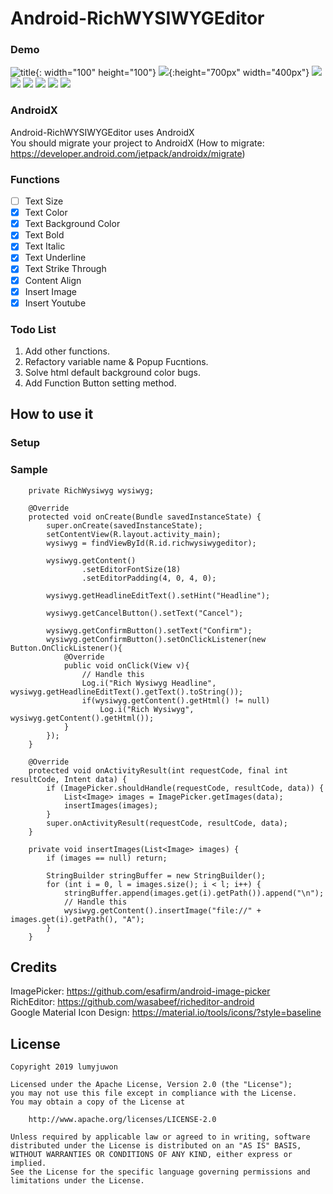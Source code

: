 # Android-RichWYSIWYGEditor
### Demo
 ![title](./art/sample.png){: width="100" height="100"}
 ![](./art/sample.png){:height="700px" width="400px"}
 ![](./art/sample2.gif)
 ![](./art/sample3.gif)
 ![](./art/sample4.gif)
 ![](./art/sample5.gif)
 ![](./art/sample6.gif)
 ![](./art/sample7.gif)

### AndroidX
Android-RichWYSIWYGEditor uses AndroidX  
You should migrate your project to AndroidX (How to migrate: https://developer.android.com/jetpack/androidx/migrate)  

### Functions
- [ ] Text Size
- [x] Text Color
- [x] Text Background Color
- [x] Text Bold
- [x] Text Italic
- [x] Text Underline
- [x] Text Strike Through
- [x] Content Align
- [x] Insert Image
- [x] Insert Youtube

### Todo List
1. Add other functions.  
2. Refactory variable name & Popup Fucntions.  
3. Solve html default background color bugs.  
4. Add Function Button setting method.

## How to use it
### Setup
### Sample
```
    private RichWysiwyg wysiwyg;

    @Override
    protected void onCreate(Bundle savedInstanceState) {
        super.onCreate(savedInstanceState);
        setContentView(R.layout.activity_main);
        wysiwyg = findViewById(R.id.richwysiwygeditor);
        
        wysiwyg.getContent()
                .setEditorFontSize(18)
                .setEditorPadding(4, 0, 4, 0);
        
        wysiwyg.getHeadlineEditText().setHint("Headline");
        
        wysiwyg.getCancelButton().setText("Cancel");
        
        wysiwyg.getConfirmButton().setText("Confirm");
        wysiwyg.getConfirmButton().setOnClickListener(new Button.OnClickListener(){
            @Override
            public void onClick(View v){
                // Handle this
                Log.i("Rich Wysiwyg Headline", wysiwyg.getHeadlineEditText().getText().toString());
                if(wysiwyg.getContent().getHtml() != null)
                    Log.i("Rich Wysiwyg", wysiwyg.getContent().getHtml());
            }
        });
    }

    @Override
    protected void onActivityResult(int requestCode, final int resultCode, Intent data) {
        if (ImagePicker.shouldHandle(requestCode, resultCode, data)) {
            List<Image> images = ImagePicker.getImages(data);
            insertImages(images);
        }
        super.onActivityResult(requestCode, resultCode, data);
    }

    private void insertImages(List<Image> images) {
        if (images == null) return;

        StringBuilder stringBuffer = new StringBuilder();
        for (int i = 0, l = images.size(); i < l; i++) {
            stringBuffer.append(images.get(i).getPath()).append("\n");
            // Handle this
            wysiwyg.getContent().insertImage("file://" + images.get(i).getPath(), "A");
        }
    }
```

## Credits
ImagePicker: https://github.com/esafirm/android-image-picker  
RichEditor: https://github.com/wasabeef/richeditor-android  
Google Material Icon Design: https://material.io/tools/icons/?style=baseline

## License
```
Copyright 2019 lumyjuwon

Licensed under the Apache License, Version 2.0 (the "License");
you may not use this file except in compliance with the License.
You may obtain a copy of the License at

    http://www.apache.org/licenses/LICENSE-2.0

Unless required by applicable law or agreed to in writing, software
distributed under the License is distributed on an "AS IS" BASIS,
WITHOUT WARRANTIES OR CONDITIONS OF ANY KIND, either express or implied.
See the License for the specific language governing permissions and
limitations under the License.
```
